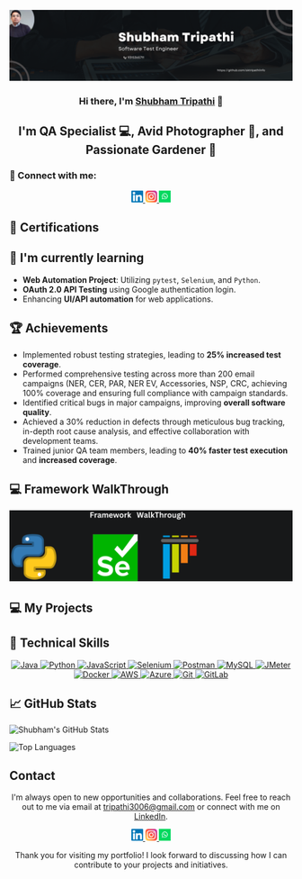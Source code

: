 <p align="center">
  <img src="https://github.com/sktripathiinfo/sktripathiinfo/blob/main/Black%20Minimal%20Business%20Personal%20Profile%20Linkedin%20Banner.png" />
</p>
<h3 align="center" class="heading-element" dir="auto">Hi there, I'm <a href="https://www.linkedin.com/in/sktripathi/" rel="nofollow">Shubham Tripathi</a> 👋</h3>

<h2 align="center" class="heading-element" dir="auto">I'm QA Specialist 💻, Avid Photographer 📸, and Passionate Gardener 🌱</h2>


<h3 class="heading-element" dir="auto">🤝 Connect with me:</h3>

<p align="center">
  <p align="center" dir="auto">
  <a href="https://www.linkedin.com/in/sktripathi" rel="nofollow">
    <img src="https://github.com/sktripathiinfo/sktripathiinfo/blob/main/linkedin.svg" alt="Shubham Tripathi | LinkedIn" width="21px" style="max-width: 100%;">
  </a>
  <a href="https://instagram.com/S.k_tripathi" rel="nofollow">
    <img src="https://github.com/sktripathiinfo/sktripathiinfo/blob/main/instagram.svg" alt="S.k_tripathi | Instagram" width="21px" style="max-width: 100%;">
  </a>
  <a href="https://api.whatsapp.com/send?phone=9648424090&text=Hello" rel="nofollow">
    <img src="https://github.com/sktripathiinfo/sktripathiinfo/blob/main/whatsapp.png" alt="Shubham Tripathi | Whatsapp" width="21px" style="max-width: 100%;">
  </a>
</p>
</p>
<h2 class="heading-element" dir="auto">🥇 Certifications</h2>

<p align="center">
  
</p>


<h2 class="heading-element" dir="auto">🌱 I'm currently learning</h2>

- **Web Automation Project**: Utilizing `pytest`, `Selenium`, and `Python`.
- **OAuth 2.0 API Testing** using Google authentication login.
- Enhancing **UI/API automation** for web applications.

<h2 class="heading-element" dir="auto">🏆 Achievements</h2>


- Implemented robust testing strategies, leading to **25% increased test coverage**.
- Performed comprehensive testing across more than 200 email campaigns (NER, CER, PAR, NER EV, Accessories, NSP, CRC, achieving 100% coverage and ensuring full compliance 
  with campaign standards.
- Identified critical bugs in major campaigns, improving **overall software quality**.
- Achieved a 30% reduction in defects through meticulous bug tracking, in-depth root cause analysis, and effective collaboration with development teams.
- Trained junior QA team members, leading to **40% faster test execution** and **increased coverage**.
  
<h2 class="heading-element" dir="auto">💻 Framework WalkThrough</h2>
  <img src="https://github.com/sktripathiinfo/sktripathiinfo/blob/main/Framework.png" />


<h2 class="heading-element" dir="auto">💻 My Projects</h2>


<h2 class="heading-element" dir="auto">💼 Technical Skills</h2>


<p align="center" dir="auto">
  <a target="_blank" rel="noopener noreferrer nofollow" href="https://img.shields.io/badge/Java-007396?style=for-the-badge&logo=java&logoColor=white">
    <img src="https://img.shields.io/badge/Java-007396?style=for-the-badge&logo=java&logoColor=white" alt="Java">
  </a>
  <a target="_blank" rel="noopener noreferrer nofollow" href="https://img.shields.io/badge/Python-3776AB?style=for-the-badge&logo=python&logoColor=white">
    <img src="https://img.shields.io/badge/Python-3776AB?style=for-the-badge&logo=python&logoColor=white" alt="Python">
  </a>
  <a target="_blank" rel="noopener noreferrer nofollow" href="https://img.shields.io/badge/JavaScript-F7DF1E?style=for-the-badge&logo=javascript&logoColor=black">
    <img src="https://img.shields.io/badge/JavaScript-F7DF1E?style=for-the-badge&logo=javascript&logoColor=black" alt="JavaScript">
  </a>
  <a target="_blank" rel="noopener noreferrer nofollow" href="https://img.shields.io/badge/Selenium-43B02A?style=for-the-badge&logo=selenium&logoColor=white">
    <img src="https://img.shields.io/badge/Selenium-43B02A?style=for-the-badge&logo=selenium&logoColor=white" alt="Selenium">
  </a>
  <a target="_blank" rel="noopener noreferrer nofollow" href="https://img.shields.io/badge/Postman-FF6C37?style=for-the-badge&logo=postman&logoColor=white">
    <img src="https://img.shields.io/badge/Postman-FF6C37?style=for-the-badge&logo=postman&logoColor=white" alt="Postman">
  </a>
  <a target="_blank" rel="noopener noreferrer nofollow" href="https://img.shields.io/badge/MySQL-4479A1?style=for-the-badge&logo=mysql&logoColor=white">
    <img src="https://img.shields.io/badge/MySQL-4479A1?style=for-the-badge&logo=mysql&logoColor=white" alt="MySQL">
  </a>
  <a target="_blank" rel="noopener noreferrer nofollow" href="https://img.shields.io/badge/JMeter-D22128?style=for-the-badge&logo=apache-jmeter&logoColor=white">
    <img src="https://img.shields.io/badge/JMeter-D22128?style=for-the-badge&logo=apache-jmeter&logoColor=white" alt="JMeter">
  </a>
  <a target="_blank" rel="noopener noreferrer nofollow" href="https://img.shields.io/badge/Docker-2496ED?style=for-the-badge&logo=docker&logoColor=white">
    <img src="https://img.shields.io/badge/Docker-2496ED?style=for-the-badge&logo=docker&logoColor=white" alt="Docker">
  </a>
  <a target="_blank" rel="noopener noreferrer nofollow" href="https://img.shields.io/badge/AWS-232F3E?style=for-the-badge&logo=amazon-aws&logoColor=white">
    <img src="https://img.shields.io/badge/AWS-232F3E?style=for-the-badge&logo=amazon-aws&logoColor=white" alt="AWS">
  </a>
  <a target="_blank" rel="noopener noreferrer nofollow" href="https://img.shields.io/badge/Azure-0089D6?style=for-the-badge&logo=microsoft-azure&logoColor=white">
    <img src="https://img.shields.io/badge/Azure-0089D6?style=for-the-badge&logo=microsoft-azure&logoColor=white" alt="Azure">
  </a>
  <a target="_blank" rel="noopener noreferrer nofollow" href="https://img.shields.io/badge/Git-F05032?style=for-the-badge&logo=git&logoColor=white">
    <img src="https://img.shields.io/badge/Git-F05032?style=for-the-badge&logo=git&logoColor=white" alt="Git">
  </a>
  <a target="_blank" rel="noopener noreferrer nofollow" href="https://img.shields.io/badge/GitLab-FCA121?style=for-the-badge&logo=gitlab&logoColor=white">
    <img src="https://img.shields.io/badge/GitLab-FCA121?style=for-the-badge&logo=gitlab&logoColor=white" alt="GitLab">
  </a>
</p>

<h2 class="heading-element" dir="auto">📈 GitHub Stats</h2>


<p align="left">
  <img src="https://github-readme-stats.vercel.app/api?username=Sktripathiinfo&show_icons=true&theme=default" alt="Shubham's GitHub Stats"/>
</p>

<p align="left">
  <img src="https://github-readme-stats.vercel.app/api/top-langs/?username=Sktripathiinfo&layout=compact&theme=default" alt="Top Languages"/>
</p>

<h2 align="left" class="heading-element" dir="auto">Contact</h2>
<p align="center" dir="auto">
  I'm always open to new opportunities and collaborations. Feel free to reach out to me via email at 
  <a href="mailto:tripathi3006@gmail.com">tripathi3006@gmail.com</a> or connect with me on 
  <a href="https://www.linkedin.com/in/sktripathi" rel="nofollow">LinkedIn</a>.
</p>
<p align="center">
  <p align="center" dir="auto">
  <a href="https://www.linkedin.com/in/sktripathi" rel="nofollow">
    <img src="https://github.com/sktripathiinfo/sktripathiinfo/blob/main/linkedin.svg" alt="Shubham Tripathi | LinkedIn" width="21px" style="max-width: 100%;">
  </a>
  <a href="https://instagram.com/S.k_tripathi" rel="nofollow">
    <img src="https://github.com/sktripathiinfo/sktripathiinfo/blob/main/instagram.svg" alt="S.k_tripathi | Instagram" width="21px" style="max-width: 100%;">
  </a>
  <a href="https://api.whatsapp.com/send?phone=9648424090&text=Hello" rel="nofollow">
    <img src="https://github.com/sktripathiinfo/sktripathiinfo/blob/main/whatsapp.png" alt="Shubham Tripathi | Whatsapp" width="21px" style="max-width: 100%;">
  </a>
</p>
</p>
<p align="center" dir="auto">
  Thank you for visiting my portfolio! I look forward to discussing how I can contribute to your projects and initiatives.
</p>


